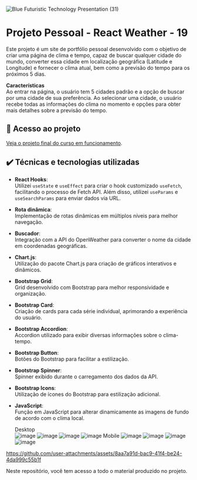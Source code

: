 ![Blue Futuristic Technology Presentation (31)](https://github.com/user-attachments/assets/e29edb12-3f12-4cb5-99ac-1ed8a8e9ea71)


# Projeto Pessoal - React Weather - 19  

Este projeto é um site de portfólio pessoal desenvolvido com o objetivo de criar uma página de clima e tempo, capaz de buscar qualquer cidade do mundo, converter essa cidade em localização geográfica (Latitude e Longitude) e fornecer o clima atual, bem como a previsão do tempo para os próximos 5 dias.  

**Características**  
Ao entrar na página, o usuário tem 5 cidades padrão e a opção de buscar por uma cidade de sua preferência. Ao selecionar uma cidade, o usuário recebe todas as informações do clima no momento e opções para obter mais detalhes sobre a previsão do tempo.  


## 📁 Acesso ao projeto  

[Veja o projeto final do curso em funcionamento](https://lshv04.github.io/weather-19/#/).  

## ✔️ Técnicas e tecnologias utilizadas  

- **React Hooks**:  
  Utilizei `useState` e `useEffect` para criar o hook customizado `useFetch`, facilitando o processo de Fetch API. Além disso, utilizei `useParams` e `useSearchParams` para enviar dados via URL.  
- **Rota dinâmica**:  
  Implementação de rotas dinâmicas em múltiplos níveis para melhor navegação.  
- **Buscador**:  
  Integração com a API do OpenWeather para converter o nome da cidade em coordenadas geográficas.  
- **Chart.js**:  
  Utilização do pacote Chart.js para criação de gráficos interativos e dinâmicos.  
- **Bootstrap Grid**:  
  Grid desenvolvido com Bootstrap para melhor responsividade e organização.  
- **Bootstrap Card**:  
  Criação de cards para cada série individual, aprimorando a experiência do usuário.  
- **Bootstrap Accordion**:  
  Accordion utilizado para exibir diversas informações sobre o clima-tempo.  
- **Bootstrap Button**:  
  Botões do Bootstrap para facilitar a estilização.  
- **Bootstrap Spinner**:  
  Spinner exibido durante o carregamento dos dados da API.  
- **Bootstrap Icons**:  
  Utilização de ícones do Bootstrap para estilização adicional.  
- **JavaScript**:  
  Função em JavaScript para alterar dinamicamente as imagens de fundo de acordo com o clima local.


  


  Desktop  
  ![image](https://github.com/user-attachments/assets/e6a9b67c-1913-4fb0-9d29-548e0622cfc0)
  ![image](https://github.com/user-attachments/assets/7f1bfbe2-6ed1-4269-a7ce-c52148453886)
  ![image](https://github.com/user-attachments/assets/d71aafbf-663c-44fa-8118-3a4fb08fd9e3)
  ![image](https://github.com/user-attachments/assets/d8c5df9a-8ad0-4510-8b82-14bda2475492)
  Mobile
  ![image](https://github.com/user-attachments/assets/97bb5a7e-7209-49dd-a490-3a44bc4d7253)
  ![image](https://github.com/user-attachments/assets/6ab04930-ec13-4954-9854-3e30c526751c)
  ![image](https://github.com/user-attachments/assets/37e77284-cb2f-4c27-898c-38ff64805bb1)
  ![image](https://github.com/user-attachments/assets/346175dd-34f5-471b-9fa7-738245268a1a)

  





  

https://github.com/user-attachments/assets/8aa7a91d-bac9-41f4-be24-4da999c55b1f



  


 

Neste repositório, você tem acesso a todo o material produzido no projeto.



